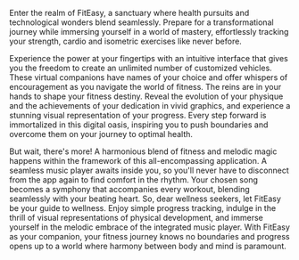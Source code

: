 Enter the realm of FitEasy, a sanctuary where health pursuits and technological wonders blend seamlessly. Prepare for a transformational journey while immersing yourself in a world of mastery, effortlessly tracking your strength, cardio and isometric exercises like never before.

Experience the power at your fingertips with an intuitive interface that gives you the freedom to create an unlimited number of customized vehicles. These virtual companions have names of your choice and offer whispers of encouragement as you navigate the world of fitness. The reins are in your hands to shape your fitness destiny. Reveal the evolution of your physique and the achievements of your dedication in vivid graphics, and experience a stunning visual representation of your progress. Every step forward is immortalized in this digital oasis, inspiring you to push boundaries and overcome them on your journey to optimal health.

But wait, there's more! A harmonious blend of fitness and melodic magic happens within the framework of this all-encompassing application. A seamless music player awaits inside you, so you'll never have to disconnect from the app again to find comfort in the rhythm. Your chosen song becomes a symphony that accompanies every workout, blending seamlessly with your beating heart. So, dear wellness seekers, let FitEasy be your guide to wellness. Enjoy simple progress tracking, indulge in the thrill of visual representations of physical development, and immerse yourself in the melodic embrace of the integrated music player. With FitEasy as your companion, your fitness journey knows no boundaries and progress opens up to a world where harmony between body and mind is paramount. 
